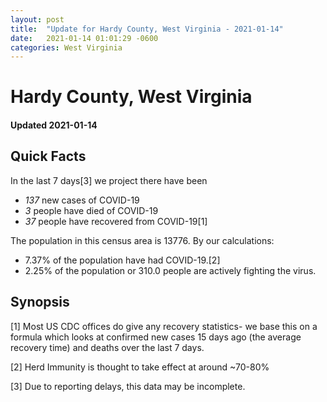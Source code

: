 ```yaml
---
layout: post
title:  "Update for Hardy County, West Virginia - 2021-01-14"
date:   2021-01-14 01:01:29 -0600
categories: West Virginia
---
```


# Hardy County, West Virginia
#### Updated 2021-01-14

## Quick Facts

In the last 7 days[3] we project there have been
- *137* new cases of COVID-19
- *3* people have died of COVID-19
- *37* people have recovered from COVID-19[1]

The population in this census area is 13776. By our calculations:
- 7.37% of the population have had COVID-19.[2]
- 2.25% of the population or 310.0 people are actively fighting the virus.

## Synopsis




[1] Most US CDC offices do give any recovery statistics- we base this on a formula which looks at confirmed new cases
15 days ago (the average recovery time) and deaths over the last 7 days.

[2] Herd Immunity is thought to take effect at around ~70-80%

[3] Due to reporting delays, this data may be incomplete.
 
    
